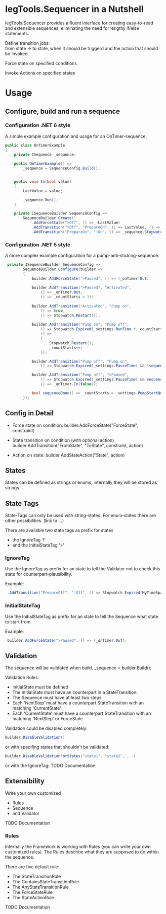 # IegTools.Sequencer in a Nutshell

IegTools.Sequencer provides a fluent interface for creating easy-to-read and extensible sequences,
eliminating the need for lengthy if/else statements.

Define transition jobs:   
from state -> to state, when it should be triggerd and the action that should be invoked

Force state on specified conditions

Invoke Actions on specified states


# Usage
## Configure, build and run a sequence
### Configuration .NET 6 style

A simple example configuration and usage for an OnTimer-sequence:

```c#
public class OnTimerExample
{
    private ISequence _sequence;
	
    public OnTimerExample() =>
        _sequence = SequenceConfig.Build();


    public void In(bool value)
    {
        LastValue = value;

        _sequence.Run();
    }

    private ISequenceBuilder SequenceConfig =>
        SequenceBuilder.Create()
            .AddForceState(">Off", () => !LastValue)
            .AddTransition(">Off", "PrepareOn", () => LastValue, () => _sequence.Stopwatch.Restart())
            .AddTransition("PrepareOn", "!On", () => _sequence.Stopwatch.Expired(MyTimeSpan));
```


### Configuration .NET 5 style

A more complex example configuration for a pump-anti-sticking-sequence:

```c#
 private ISequenceBuilder SequenceConfig =>
        SequenceBuilder.Configure(builder =>
        {
            builder.AddForceState(">Paused", () => !_onTimer.Out);
            
            builder.AddTransition(">Paused", "Activated",
                () => _onTimer.Out,
                () => _countStarts = 1);
            
            builder.AddTransition("Activated", "Pump on",
                () => true,
                () => Stopwatch.Restart());
            
            builder.AddTransition("Pump on", "Pump off",
                () => Stopwatch.Expired(_settings.RunTime * _countStarts.Factorial()),
                () =>
                {
                    Stopwatch.Restart();
                    _countStarts++;
                });

            builder.AddTransition("Pump off", "Pump on",
                () => Stopwatch.Expired(_settings.PauseTime) && !sequenceDone());

            builder.AddTransition("Pump off", ">Paused",
                () => Stopwatch.Expired(_settings.PauseTime) && sequenceDone(),
                () => _onTimer.In(false));

            bool sequenceDone() => _countStarts > _settings.PumpStartQuantity;
        });
```

## Config in Detail

- Force state on condition:
  builder.AddForceState("ForceState", constraint)

- State transition on condition (with optional action)
  builder.AddTransition("FromState", "ToState", constraint, action)

- Action on state:
  builder.AddStateAction("State", action)



## States

States can be defined as strings or enums, internally they will be stored as strings.



## State Tags

State-Tags can only be used with string-states.
For enum-states there are other possibilities. (link to ...)

There are available two state tags as prefix for states
- the IgnoreTag '!'
- and the InitialStateTag '>'

### IgnoreTag
Use the IgnoreTag as prefix for an state to tell the Validator not to check this state for counterpart-plausibility.

Example:
```C#
 .AddTransition("PrepareOff", "!Off", () => Stopwatch.Expired(MyTimeSpan));
```


### InitialStateTag
Use the InitialStateTag as prefix for an state to tell the Sequence what state to start from.

Example:
```C#
 builder.AddForceState(">Paused", () => !_onTimer.Out);
```



## Validation

The sequence will be validated when build.
        _sequence = builder.Build();


Validation Rules:

- InitialState must be defined
- The InitialState must have an counterpart in a StateTransition
- The Sequence must have at least two steps
- Each 'NextStep' must have a counterpart StateTransition with an matching 'CurrentState'
- Each 'CurrentState' must have a counterpart StateTransition with an matching 'NextStep' or ForceState

Validation could be disabled completely:
 ```C#
 builder.DisableValidation()
 ```
or with specifing states that shouldn't be validated:
 ```C#
 builder.DisableValidationForStates("state1", "state2", ...)
 ```
or with the IgnoreTag:
TODO Documentation



## Extensibility
Write your own customized 
- Rules
- Sequence
- and Validator

TODO Documentation



### Rules

Internally the Framework is working with Rules (you can write your own customized rules).
The Rules describe what they are supposed to do within the sequence.

There are five default rule:
- The StateTransitionRule
- The ContainsStateTransitionRule
- The AnyStateTransitionRule
- The ForceStateRule
- The StateActionRule

TODO Documentation
